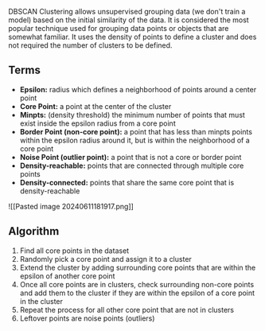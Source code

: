 DBSCAN Clustering allows unsupervised grouping data (we don't train a model) based on the initial similarity of the data. It is considered the most popular technique used for grouping data points or objects that are somewhat familiar. It uses the density of points to define a cluster and does not required the number of clusters to be defined.

## Terms
- **Epsilon:** radius which defines a neighborhood of points around a center point
- **Core Point:** a point at the center of the cluster
- **Minpts:** (density threshold) the minimum number of points that must exist inside the epsilon radius from a core point
- **Border Point (non-core point):** a point that has less than minpts points within the epsilon radius around it, but is within the neighborhood of a core point
- **Noise Point (outlier point):** a point that is not a core or border point
- **Density-reachable:** points that are connected through multiple core points
- **Density-connected:** points that share the same core point that is density-reachable

![[Pasted image 20240611181917.png]]

## Algorithm
1. Find all core points in the dataset
2. Randomly pick a core point and assign it to a cluster
3. Extend the cluster by adding surrounding core points that are within the epsilon of another core point
4. Once all core points are in clusters, check surrounding non-core points and add them to the cluster if they are within the epsilon of a core point in the cluster
5. Repeat the process for all other core point that are not in clusters
6. Leftover points are noise points (outliers)